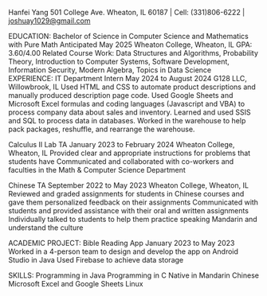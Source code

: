 Hanfei Yang
501 College Ave. Wheaton, IL  60187 | Cell: (331)806-6222 |  joshuay1029@gmail.com

EDUCATION:
Bachelor of Science in Computer Science and Mathematics with Pure Math	Anticipated May 2025
Wheaton College, Wheaton, IL
GPA: 3.60/4.00
Related Course Work: Data Structures and Algorithms, Probability Theory, Introduction to Computer Systems, Software Development, Information Security, Modern Algebra, Topics in Data Science  
EXPERIENCE:
IT Department Intern                                                                                                                     May 2024 to August 2024
G128 LLC, Willowbrook, IL
Used HTML and CSS to automate product descriptions and manually produced description page code.
Used Google Sheets and Microsoft Excel formulas and coding languages (Javascript and VBA) to process company data about sales and inventory.
Learned and used SSIS and SQL to process data in databases.
Worked in the warehouse to help pack packages, reshuffle, and rearrange the warehouse.
	

Calculus II Lab TA	January 2023 to February 2024
Wheaton College, Wheaton, IL
Provided clear and appropriate instructions for problems that students have 
Communicated and collaborated with co-workers and faculties in the Math & Computer Science Department

Chinese TA	September 2022 to May 2023
Wheaton College, Wheaton, IL
Reviewed and graded assignments for students in Chinese courses and gave them personalized feedback on their assignments
Communicated with students and provided assistance with their oral and written assignments
Individually talked to students to help them practice speaking Mandarin and understand the culture

ACADEMIC PROJECT:
Bible Reading App	January 2023 to May 2023
Worked in a 4-person team to design and develop the app on Android Studio in Java
Used Firebase to achieve data storage

SKILLS:
Programming in Java
Programming in C
Native in Mandarin Chinese
Microsoft Excel and Google Sheets
Linux





